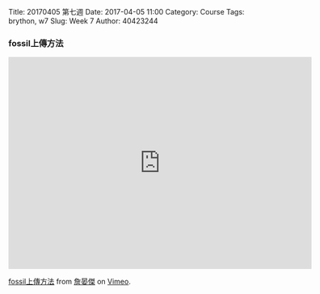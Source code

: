 Title: 20170405 第七週
Date: 2017-04-05 11:00
Category: Course
Tags: brython, w7
Slug: Week 7
Author: 40423244

<h3>fossil上傳方法</h3>

<iframe src="https://player.vimeo.com/video/212854767" width="600" height="420" frameborder="0" webkitallowfullscreen mozallowfullscreen allowfullscreen></iframe>

<p><a href="https://vimeo.com/212854767">fossil上傳方法</a> from <a href="https://vimeo.com/user61272200">詹晏傑</a> on <a href="https://vimeo.com">Vimeo</a>.</p>